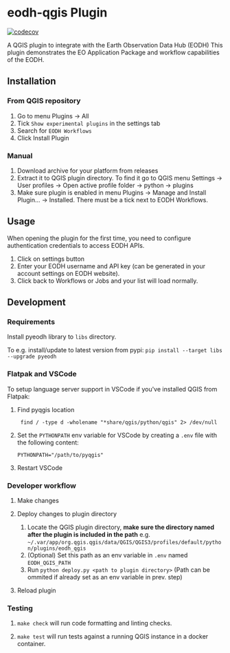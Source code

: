 # eodh-qgis Plugin

[![codecov](https://codecov.io/github/EO-DataHub/eodh-qgis/graph/badge.svg?token=N2VQBHVZN8)](https://codecov.io/github/EO-DataHub/eodh-qgis)

A QGIS plugin to integrate with the Earth Observation Data Hub (EODH)
This plugin demonstrates the EO Application Package and workflow capabilities of the EODH.

## Installation

### From QGIS repository

1. Go to menu Plugins -> All
2. Tick `Show experimental plugins` in the settings tab
3. Search for `EODH Workflows`
4. Click Install Plugin

### Manual

1. Download archive for your platform from releases
2. Extract it to QGIS plugin directory.
   To find it go to QGIS menu Settings -> User profiles -> Open active profile folder -> python -> plugins
3. Make sure plugin is enabled in menu Plugins -> Manage and Install Plugin... -> Installed. There must be a tick next to EODH Workflows.

## Usage

When opening the plugin for the first time, you need to configure authentication credentials to access EODH APIs.

1. Click on settings button
2. Enter your EODH username and API key (can be generated in your account settings on EODH website).
3. Click back to Workflows or Jobs and your list will load normally.

## Development

### Requirements

Install pyeodh library to `libs` directory.

To e.g. install/update to latest version from pypi: `pip install --target libs --upgrade pyeodh`

### Flatpak and VSCode

To setup language server support in VSCode if you've installed QGIS from Flatpak:

1. Find pyqgis location

   ` find / -type d -wholename "*share/qgis/python/qgis" 2> /dev/null`

2. Set the `PYTHONPATH` env variable for VSCode by creating a `.env` file with the following content:

   `PYTHONPATH="/path/to/pyqgis"`

3. Restart VSCode

### Developer workflow

1. Make changes
2. Deploy changes to plugin directory

   1. Locate the QGIS plugin directory, **make sure the directory named after the plugin is included in the path** e.g. `~/.var/app/org.qgis.qgis/data/QGIS/QGIS3/profiles/default/python/plugins/eodh_qgis`
   2. (Optional) Set this path as an env variable in `.env` named `EODH_QGIS_PATH`
   3. Run `python deploy.py <path to plugin directory>` (Path can be ommited if already set as an env variable in prev. step)

3. Reload plugin

### Testing

1. `make check` will run code formatting and linting checks.

2. `make test` will run tests against a running QGIS instance in a docker container.
